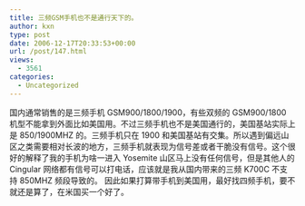 ```yaml
---
title: 三频GSM手机也不是通行天下的。
author: kxn
type: post
date: 2006-12-17T20:33:53+00:00
url: /post/147.html
views:
  - 3561
categories:
  - Uncategorized
---
```


国内通常销售的是三频手机 GSM900/1800/1900，有些双频的 GSM900/1800 机型不能拿到外面比如美国用。不过三频手机也不是美国通行的，美国基站实际上是 850/1900MHZ 的。三频手机只在 1900 和美国基站有交集。所以遇到偏远山区之类需要相对长波的地方，三频手机就表现为信号差或者干脆没有信号。这个很好的解释了我的手机为啥一进入 Yosemite 山区马上没有任何信号，但是其他人的 Cingular 网络都有信号可以打电话，应该就是我从国内带来的三频 K700C 不支持 850MHZ 频段导致的。 因此如果打算带手机到美国用，最好找四频手机，要不就还是算了，在米国买一个好了。

